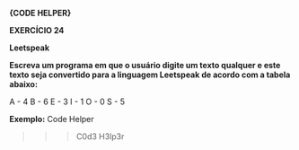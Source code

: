 **{CODE HELPER}**

**EXERCÍCIO 24**

**Leetspeak**

**Escreva um programa em que o usuário digite um texto qualquer e este texto seja convertido para a linguagem Leetspeak de acordo com a tabela abaixo:**

A - 4
B - 6
E - 3
I - 1
O - 0
S - 5

**Exemplo:**
Code Helper
>>> C0d3 H3lp3r
